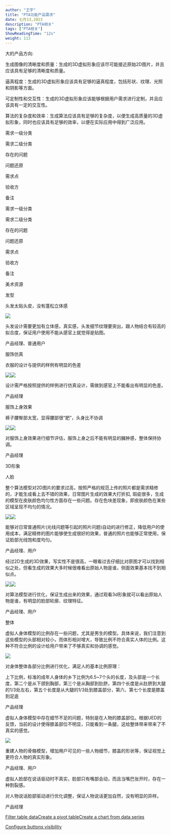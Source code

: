 ```yaml
---
author: "王宇"
title: "PTA功能产品需求"
date: 七月13,2023
description: "PTA相关"
tags: ["PTA相关"]
ShowReadingTime: "12s"
weight: 113
---
```

大的产品方向: 

生成图像的清晰度和质量：生成的3D虚拟形象应该尽可能接近原始2D图片，并且应该具有足够的清晰度和质量。

逼真程度：生成的3D虚拟形象应该具有足够的逼真程度，包括形状、纹理、光照和阴影等方面。

可定制性和交互性：生成的3D虚拟形象应该能够根据用户需求进行定制，并且应该具有一定的交互性。

算法的复杂度和效率：生成算法应该具有足够的复杂度，以便生成高质量的3D虚拟形象，同时也应该具有足够的效率，以便在实际应用中得到广泛应用。

  

需求一级分类

需求二级分类

存在的问题

问题还原

需求点

验收方

备注

需求一级分类

需求二级分类

存在的问题

问题还原

需求点

验收方

备注

美术资源

发型

头发太贴头皮，没有蓬松立体感

![](/download/thumbnails/105263421/image2023-7-13_10-25-35.png?version=1&modificationDate=1689230179137&api=v2)

头发设计需要更加有立体感，真实感，头发细节纹理要突出，跟人物结合有较高的拟合度，保证用户使用不能从感官上就觉得是贴图。

产品经理、普通用户

  

  

服饰仿真

衣服的设计与提供的样例有明显的色差

![](/download/thumbnails/105263421/image2023-7-13_10-21-57.png?version=1&modificationDate=1689230239134&api=v2)![](/download/thumbnails/105263421/image2023-7-13_10-22-13.png?version=1&modificationDate=1689230239174&api=v2)

设计需严格按照提供的样例进行仿真设计，需做到感官上不能看出有明显的色差。

产品经理

  

  

服饰上身效果

裤子腰臀部太宽，显得腰部很“肥”，头身比不协调

![](/download/thumbnails/105263421/image2023-7-13_10-22-24.png?version=1&modificationDate=1689230268364&api=v2)![](/download/thumbnails/105263421/image2023-7-13_10-22-40.png?version=1&modificationDate=1689230268397&api=v2)

对服饰上身效果进行细节评估，服饰上身之后不能有明显的臃肿感，整体保持协调。

产品经理

  

3D形象

人脸

整个算法模型对2D图片的要求过高，按照严格的规范上传的照片都是需求精修的，才能生成看上去不错的效果，日常图片生成的效果大打折扣, 瑕疵很多，生成的模型在皮肤颜色均匀性方面存在一些问题。存在色块差现象，即皮肤颜色在某些区域呈现不均匀的情况。

![](/download/thumbnails/105263421/dc97f8cc-77e5-49ce-804f-5c2a983fd0a4.png?version=1&modificationDate=1689230929165&api=v2)![](/download/thumbnails/105263421/image2023-7-10_14-22-14.png?version=1&modificationDate=1689230958342&api=v2)

能够对日常普通照片(光线问题等引起的照片问题)自动的进行修正，降低用户的使用成本，满足精修的图片能够使生成很好的效果，普通的照片也能够正常使用，保证脸部光线饱和度均匀。

产品经理、用户

  

  

  

经过2D生成的3D效果，写实性不是很高，一眼看过去仔细比对原图才可以找到相似之处，但看生成的效果大多时候很难看出原始人物是谁，侧面效果基本找不到相似点。

![](/download/thumbnails/105263421/131f68c1-6e01-4331-acad-a1cc7bb22e7c.png?version=1&modificationDate=1689231138358&api=v2)![](/download/thumbnails/105263421/7dac737d-afff-4cb0-8e06-37083ee4abd7.png?version=1&modificationDate=1689231138414&api=v2)

对算法模型进行优化，保证生成出来的效果，通过观看3d形象就可以看出原始人物是谁，有明显的脸部轮廓、纹理特征。

产品经理、用户

  

  

整体

虚拟人身体模型的比例存在一些问题，尤其是男生的模型。具体来说，我们注意到这些模型的头部相对较小，而体形相对增大，导致比例不符合真实人体的比例。这种不符合比例的设计给用户带来了不够真实和协调的感觉。

![](/download/thumbnails/105263421/image2023-7-13_10-22-24.png?version=1&modificationDate=1689230268364&api=v2)

对身体整体各部分比例进行优化，满足人的基本比例原理：

上下比例，标准的成年人身体的乡下比例为6.5~7个头的长度，及头部是一个长度，第二个是从下颌到胸部，第三个是从胸部到肚脐，第四个长度是从肚脐到大腿的1/3处左右，第五个长度是从大腿的1/3处到膝盖部分，第六、第七个长度是膝盖到足底

产品经理

  

  

  

虚拟人身体模型中存在细节不足的问题，特别是在人物的膝盖部位。根据UED的反馈，当前的设计使得膝盖部位不明显，只能看到一条腿，这给整体带来带来了不真实的感觉。

![](/download/thumbnails/105263421/image2023-7-13_10-21-31.png?version=1&modificationDate=1689231798501&api=v2)

重建人物的骨骼模型，增加用户可见的一些人物细节，膝盖的形状等，保证视觉上更符合人物的真实形象。

产品经理、用户

  

  

  

虚拟人脸部在说话驱动时不真实，脸部只有嘴部会动，而且当嘴巴张开时，存在一种割裂感。

  

对人物说话脸部驱动进行优化调整，保证人物说话更加自然，没有明显的异样。

产品经理

  

  

[Filter table data](#)[Create a pivot table](#)[Create a chart from data series](#)

[Configure buttons visibility](/users/tfac-settings.action)